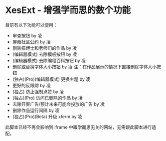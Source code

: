 # XesExt - 增强学而思的数个功能

目前有以下功能可以使用：
- 审查按钮 by 凌
- 屏蔽社区公约 by 凌
- 删除猫博士和老师们的作品 by 凌
- (编辑器模式) 去除模板按钮 by 凌
- (编辑器模式) 去除编程百科按钮 by 凌
- 删除或替换字体大小按钮 by 凌 注：在作品展示的情况下直接删除字体大小按钮
- (独占)(Pro)(编辑器模式) 更换主题 by 凌
- 更好的反跟踪 by 凌
- (独占) 防止强制点赞 by 凌
- (独占)(Pro) 访问已删除的作品 by 凌
- 去除开屏广告/预计未来可能会投放的广告 by 凌
- 删除作品运行间隔 by 凌
- (独占)(Pro)(Beta) 升级 xterm by 凌

此脚本已经不再会影响到 iframe 中跟学而思无关的网站，无需跟此脚本进行适配。
